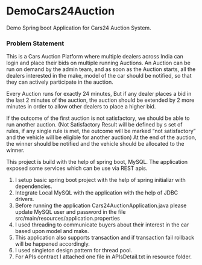 # DemoCars24Auction
Demo Spring boot Application for Cars24 Auction System.
### Problem Statement
This is a Cars Auction Platform where multiple dealers across India can login and
place their bids on multiple running Auctions.
An Auction can be run on demand by the admin team, and as soon as the Auction starts, all
the dealers interested in the make, model of the car should be notified, so that they can
actively participate in the auction.

Every Auction runs for exactly 24 minutes, But if any dealer places a bid in the last 2 minutes
of the auction, the auction should be extended by 2 more minutes in order to allow other
dealers to place a higher bid.

If the outcome of the first auction is not satisfactory, we should be able to run another
auction. (Not Satisfactory Result will be defined by s set of rules, if any single rule is met, the
outcome will be marked “not satisfactory” and the vehicle will be eligible for another auction)
At the end of the auction, the winner should be notified and the vehicle should be allocated
to the winner.

This project is build with the help of spring boot, MySQL.
The application exposed some services which can be use via
REST apis.
1. I setup basic spring boot project with the help of spring initializr with dependencies.
2. Integrate Local MySQL with the application with the help of JDBC drivers.
3. Before running the application Cars24AuctionApplication.java please update MySQL user and password in the file src/main/resources/application.properties
4. I used threading to communicate buyers about their interest in the car based upon model and make.
5. This application also supports transaction and if transaction fail rollback will be happened accordingly.
6. I used singleton design pattern for thread pool.
7. For APIs contract I attached one file in APIsDetail.txt in resource folder.

